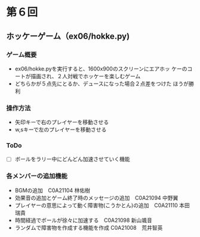 # 第６回
## ホッケーゲーム（ex06/hokke.py)
### ゲーム概要
- ex06/hokke.pyを実行すると、1600x900のスクリーンにエアホッ
  ケーのコートが描画され、２人対戦でホッケーを楽しむゲーム
- どちらかが５点先にとるか、デュースになった場合２点差をつけた
  ほうが勝利
### 操作方法
- 矢印キーで右のプレイヤーを移動させる
- w,sキーで左のプレイヤーを移動させる
### ToDo
- [ ] ボールをラリー中にどんどん加速させていく機能
### 各メンバーの追加機能
- BGMの追加　C0A21104 林佑樹
- 効果音の追加とゲーム終了時のメッセージの追加　C0A21094 中野翼
- プレイヤーの意思によって動く障害物(こうかとん)の追加　C0A21110 本田瑞貴　
- 時間経過でボールが徐々に加速する　C0A21098 新山颯音
- ランダムで障害物を作成する機能を作成 C0A21008　荒井智英
